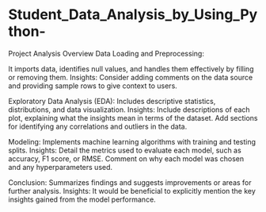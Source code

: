# Student_Data_Analysis_by_Using_Python-  

Project Analysis Overview Data Loading and Preprocessing:

It imports data, identifies null values, and handles them effectively by filling or removing them. Insights: Consider adding comments on the data source and providing sample rows to give context to users. 

Exploratory Data Analysis (EDA):
Includes descriptive statistics, distributions, and data visualization. Insights: Include descriptions of each plot, explaining what the insights mean in terms of the dataset. Add sections for identifying any correlations and outliers in the data. 

Modeling:
Implements machine learning algorithms with training and testing splits. Insights: Detail the metrics used to evaluate each model, such as accuracy, F1 score, or RMSE. Comment on why each model was chosen and any hyperparameters used. 

Conclusion:
Summarizes findings and suggests improvements or areas for further analysis. Insights: It would be beneficial to explicitly mention the key insights gained from the model performance.
